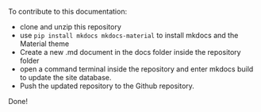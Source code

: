 To contribute to this documentation:
* clone and unzip this repository
* use ``pip install mkdocs mkdocs-material`` to install mkdocs and the Material theme
* Create a new .md document in the docs folder inside the repository folder
* open a command terminal inside the repository and enter mkdocs build to update the site database.
* Push the updated repository to the Github repository.

Done!